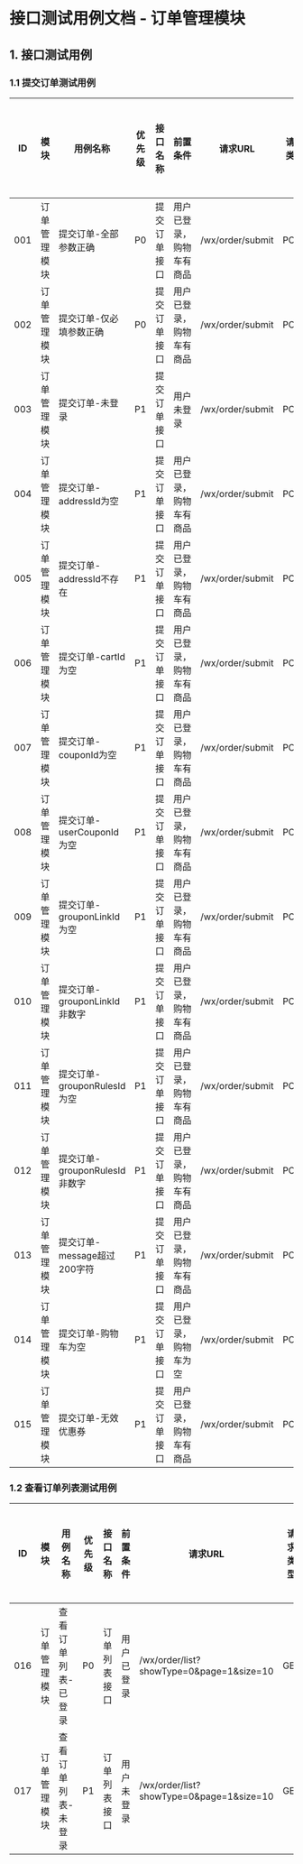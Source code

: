 # 接口测试用例文档 - 订单管理模块

## 1. 接口测试用例

### 1.1 提交订单测试用例

| ID  | 模块         | 用例名称                      | 优先级 | 接口名称     | 前置条件                 | 请求URL          | 请求类型 | 请求头                                                                   | 请求参数类型 | 请求参数                                                                                                                                                                                                                                                                                                                                                                                                     | 预期响应状态码 | 预期返回数据                                                       | 实际响应状态码 | 执行结果 | 实际返回结果                                                        |
| --- | ------------ | ----------------------------- | ------ | ------------ | ------------------------ | ---------------- | -------- | ------------------------------------------------------------------------ | ------------ | ------------------------------------------------------------------------------------------------------------------------------------------------------------------------------------------------------------------------------------------------------------------------------------------------------------------------------------------------------------------------------------------------------------ | -------------- | ------------------------------------------------------------------ | -------------- | -------- | ------------------------------------------------------------------- |
| 001 | 订单管理模块 | 提交订单-全部参数正确         | P0     | 提交订单接口 | 用户已登录，购物车有商品 | /wx/order/submit | POST     | Content-Type: application/json `<br>`X-Litemall-Token: 登录成功Token值 | JSON         | {"addressId":"2","cartId":"0","couponId":"0","userCouponId":"0","grouponLinkId":0,"grouponRulesId":0,"message":""}                                                                                                                                                                                                                                                                                           | 200            | {"errno":0,"data":{"orderId":1,"grouponLinkId":0},"errmsg":"成功"} | 200            | 通过     | {"errno":0,"data":{"orderId":13,"grouponLinkId":0},"errmsg":"成功"} |
| 002 | 订单管理模块 | 提交订单-仅必填参数正确       | P0     | 提交订单接口 | 用户已登录，购物车有商品 | /wx/order/submit | POST     | Content-Type: application/json `<br>`X-Litemall-Token: 登录成功Token值 | JSON         | {"addressId":"2","cartId":"0","couponId":"0","userCouponId":"0","grouponLinkId":0,"grouponRulesId":0}                                                                                                                                                                                                                                                                                                        | 200            | {"errno":0,"data":{"orderId":1,"grouponLinkId":0},"errmsg":"成功"} | 200            | 通过     | {"errno":0,"data":{"orderId":14,"grouponLinkId":0},"errmsg":"成功"} |
| 003 | 订单管理模块 | 提交订单-未登录               | P1     | 提交订单接口 | 用户未登录               | /wx/order/submit | POST     | Content-Type: application/json                                           | JSON         | {"addressId":"2","cartId":"0","couponId":"0","userCouponId":"0","grouponLinkId":0,"grouponRulesId":0}                                                                                                                                                                                                                                                                                                        | 4xx            | {"errno":[非0错误码],"errmsg":"未登录"}                            | 200            | 通过     | {"errno":501,"errmsg":"请登录"}                                     |
| 004 | 订单管理模块 | 提交订单-addressId为空        | P1     | 提交订单接口 | 用户已登录，购物车有商品 | /wx/order/submit | POST     | Content-Type: application/json `<br>`X-Litemall-Token: 登录成功Token值 | JSON         | {"addressId":"","cartId":"0","couponId":"0","userCouponId":"0","grouponLinkId":0,"grouponRulesId":0}                                                                                                                                                                                                                                                                                                         | 4xx            | {"errno":[非0错误码],"errmsg":"地址信息不正确"}                    | 200            | 不通过   | {"errno":401,"errmsg":"参数不对"}                                   |
| 005 | 订单管理模块 | 提交订单-addressId不存在      | P1     | 提交订单接口 | 用户已登录，购物车有商品 | /wx/order/submit | POST     | Content-Type: application/json `<br>`X-Litemall-Token: 登录成功Token值 | JSON         | {"addressId":"999999","cartId":"0","couponId":"0","userCouponId":"0","grouponLinkId":0,"grouponRulesId":0}                                                                                                                                                                                                                                                                                                   | 4xx            | {"errno":[非0错误码],"errmsg":"地址不存在"}                        | 200            | 不通过   | {"errno":401,"errmsg":"参数不对"}                                   |
| 006 | 订单管理模块 | 提交订单-cartId为空           | P1     | 提交订单接口 | 用户已登录，购物车有商品 | /wx/order/submit | POST     | Content-Type: application/json `<br>`X-Litemall-Token: 登录成功Token值 | JSON         | {"addressId":"2","cartId":"","couponId":"0","userCouponId":"0","grouponLinkId":0,"grouponRulesId":0}                                                                                                                                                                                                                                                                                                         | 4xx            | {"errno":[非0错误码],"errmsg":"购物车ID不能为空"}                  | 200            | 不通过   | {"errno":0,"data":{"orderId":15,"grouponLinkId":0},"errmsg":"成功"} |
| 007 | 订单管理模块 | 提交订单-couponId为空         | P1     | 提交订单接口 | 用户已登录，购物车有商品 | /wx/order/submit | POST     | Content-Type: application/json `<br>`X-Litemall-Token: 登录成功Token值 | JSON         | {"addressId":"2","cartId":"0","couponId":"","userCouponId":"0","grouponLinkId":0,"grouponRulesId":0}                                                                                                                                                                                                                                                                                                         | 4xx            | {"errno":[非0错误码],"errmsg":"优惠券ID不能为空"}                  | 200            | 不通过   | {"errno":0,"data":{"orderId":16,"grouponLinkId":0},"errmsg":"成功"} |
| 008 | 订单管理模块 | 提交订单-userCouponId为空     | P1     | 提交订单接口 | 用户已登录，购物车有商品 | /wx/order/submit | POST     | Content-Type: application/json `<br>`X-Litemall-Token: 登录成功Token值 | JSON         | {"addressId":"2","cartId":"0","couponId":"0","userCouponId":"","grouponLinkId":0,"grouponRulesId":0}                                                                                                                                                                                                                                                                                                         | 4xx            | {"errno":[非0错误码],"errmsg":"用户优惠券ID不能为空"}              | 200            | 不通过   | {"errno":0,"data":{"orderId":17,"grouponLinkId":0},"errmsg":"成功"} |
| 009 | 订单管理模块 | 提交订单-grouponLinkId为空    | P1     | 提交订单接口 | 用户已登录，购物车有商品 | /wx/order/submit | POST     | Content-Type: application/json `<br>`X-Litemall-Token: 登录成功Token值 | JSON         | {"addressId":"2","cartId":"0","couponId":"0","userCouponId":"0","grouponLinkId":"","grouponRulesId":0}                                                                                                                                                                                                                                                                                                       | 4xx            | {"errno":[非0错误码],"errmsg":"团购链接ID不能为空"}                | 200            | 不通过   | {"errno":401,"errmsg":"参数不对"}                                   |
| 010 | 订单管理模块 | 提交订单-grouponLinkId非数字  | P1     | 提交订单接口 | 用户已登录，购物车有商品 | /wx/order/submit | POST     | Content-Type: application/json `<br>`X-Litemall-Token: 登录成功Token值 | JSON         | {"addressId":"2","cartId":"0","couponId":"0","userCouponId":"0","grouponLinkId":"abc","grouponRulesId":0}                                                                                                                                                                                                                                                                                                    | 4xx            | {"errno":[非0错误码],"errmsg":"团购链接ID必须为数字"}              | 200            | 不通过   | {"errno":401,"errmsg":"参数不对"}                                   |
| 011 | 订单管理模块 | 提交订单-grouponRulesId为空   | P1     | 提交订单接口 | 用户已登录，购物车有商品 | /wx/order/submit | POST     | Content-Type: application/json `<br>`X-Litemall-Token: 登录成功Token值 | JSON         | {"addressId":"2","cartId":"0","couponId":"0","userCouponId":"0","grouponLinkId":0,"grouponRulesId":""}                                                                                                                                                                                                                                                                                                       | 4xx            | {"errno":[非0错误码],"errmsg":"团购规则ID不能为空"}                | 200            | 不通过   | {"errno":401,"errmsg":"参数不对"}                                   |
| 012 | 订单管理模块 | 提交订单-grouponRulesId非数字 | P1     | 提交订单接口 | 用户已登录，购物车有商品 | /wx/order/submit | POST     | Content-Type: application/json `<br>`X-Litemall-Token: 登录成功Token值 | JSON         | {"addressId":"2","cartId":"0","couponId":"0","userCouponId":"0","grouponLinkId":0,"grouponRulesId":"abc"}                                                                                                                                                                                                                                                                                                    | 4xx            | {"errno":[非0错误码],"errmsg":"团购规则ID必须为数字"}              | 200            | 不通过   | {"errno":401,"errmsg":"参数不对"}                                   |
| 013 | 订单管理模块 | 提交订单-message超过200字符   | P1     | 提交订单接口 | 用户已登录，购物车有商品 | /wx/order/submit | POST     | Content-Type: application/json `<br>`X-Litemall-Token: 登录成功Token值 | JSON         | {"addressId":"2","cartId":"0","couponId":"0","userCouponId":"0","grouponLinkId":0,"grouponRulesId":0,`<br>`"message":"aaaaaaaaaaaaaaaaaaaaaaaaaaaaaaaaaaaaaaaaaaaaaaaaaaaaaaaaaaaaaaaaaaaaaaaaaaaaaaaaaaa `<br>`aaaaaaaaaaaaaaaaaaaaaaaaaaaaaaaaaaaaaaaaaaaaaaaaaaaaaaaaaaaaaaaaaaaaaaaaaaaaaaaaaaaaaaaaaaaaaaaa `<br>`aaaaaaaaaaaaaaaaaaaaaaaaaaaaaaaaaaaaaaaaaaaaaaaaaaaaaaaaaaaaaaaaaaaaaaaaaaaaa"} | 4xx            | {"errno":[非0错误码],"errmsg":"备注信息不能超过200个字符"}         | 200            | 不通过   | {"errno":0,"data":{"orderId":18,"grouponLinkId":0},"errmsg":"成功"} |
| 014 | 订单管理模块 | 提交订单-购物车为空           | P1     | 提交订单接口 | 用户已登录，购物车为空   | /wx/order/submit | POST     | Content-Type: application/json `<br>`X-Litemall-Token: 登录成功Token值 | JSON         | {"addressId":"2","cartId":"0","couponId":"0","userCouponId":"0","grouponLinkId":0,"grouponRulesId":0}                                                                                                                                                                                                                                                                                                        | 4xx            | {"errno":[非0错误码],"errmsg":"购物车为空"}                        | 200            | 不通过   | {"errno":402,"errmsg":"参数值不对"}                                 |
| 015 | 订单管理模块 | 提交订单-无效优惠券           | P1     | 提交订单接口 | 用户已登录，购物车有商品 | /wx/order/submit | POST     | Content-Type: application/json `<br>`X-Litemall-Token: 登录成功Token值 | JSON         | {"addressId":"2","cartId":"0","couponId":"999999","userCouponId":"0","grouponLinkId":0,"grouponRulesId":0}                                                                                                                                                                                                                                                                                                   | 4xx            | {"errno":[非0错误码],"errmsg":"优惠券无效"}                        | 200            | 不通过   | {"errno":402,"errmsg":"参数值不对"}                                 |

### 1.2 查看订单列表测试用例

| ID  | 模块         | 用例名称            | 优先级 | 接口名称     | 前置条件   | 请求URL                                  | 请求类型 | 请求头                            | 请求参数类型 | 请求参数 | 预期响应状态码 | 预期返回数据                                                                              | 实际响应状态码 | 执行结果 | 实际返回结果                                                                              |
| --- | ------------ | ------------------- | ------ | ------------ | ---------- | ---------------------------------------- | -------- | --------------------------------- | ------------ | -------- | -------------- | ----------------------------------------------------------------------------------------- | -------------- | -------- | ----------------------------------------------------------------------------------------- |
| 016 | 订单管理模块 | 查看订单列表-已登录 | P0     | 订单列表接口 | 用户已登录 | /wx/order/list?showType=0&page=1&size=10 | GET      | X-Litemall-Token: 登录成功Token值 | 无           | 无       | 200            | {"errno":0,"data":{"total":1,"pages":1,"limit":10,"page":1,"list":[...]},"errmsg":"成功"} | 200            | 通过     | {"errno":0,"data":{"total":1,"pages":1,"limit":10,"page":1,"list":[...]},"errmsg":"成功"} |
| 017 | 订单管理模块 | 查看订单列表-未登录 | P1     | 订单列表接口 | 用户未登录 | /wx/order/list?showType=0&page=1&size=10 | GET      | 无                                | 无           | 无       | 200            | {"errno":[非0错误码],"errmsg":"未登录"}                                                   | 200            | 通过     | {"errno":501,"errmsg":"请登录"}                                                           |
